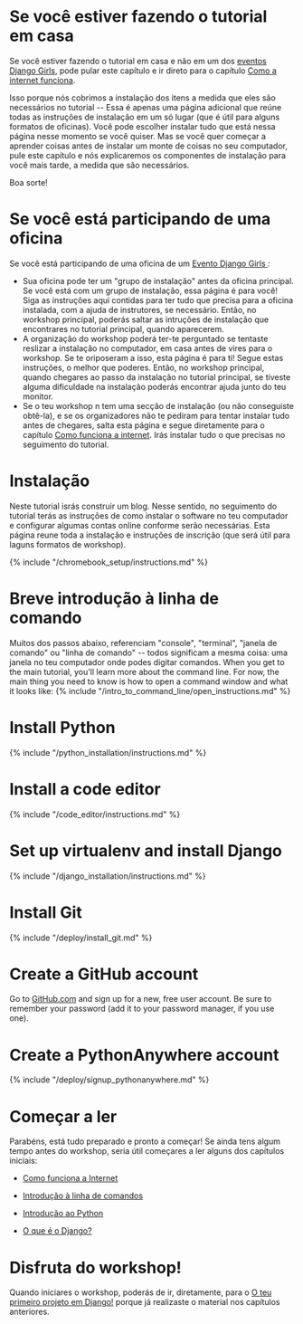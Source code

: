 # Se você estiver fazendo o tutorial em casa

Se você estiver fazendo o tutorial em casa e não em um dos [eventos Django Girls](https://djangogirls.org/events/), pode pular este capítulo e ir direto para o capítulo [Como a internet funciona](../how_the_internet_works/README.md).

Isso porque nós cobrimos a instalação dos itens a medida que eles são necessários no tutorial -- Essa é apenas uma página adicional que reúne todas as instruções de instalação em um só lugar (que é útil para alguns formatos de oficinas). Você pode escolher instalar tudo que está nessa página nesse momento se você quiser. Mas se você quer começar a aprender coisas antes de instalar um monte de coisas no seu computador, pule este capítulo e nós explicaremos os componentes de instalação para você mais tarde, a medida que são necessários.

Boa sorte!

# Se você está participando de uma oficina

Se você está participando de uma oficina de um [ Evento Django Girls ](https://djangogirls.org/events/):

* Sua oficina pode ter um "grupo de instalação" antes da oficina principal. Se você está com um grupo de instalação, essa página é para você! Siga as instruções aqui contidas para ter tudo que precisa para a oficina instalada, com a ajuda de instrutores, se necessário. Então, no workshop principal, poderás saltar as intruções de instalação que encontrares no tutorial principal, quando aparecerem.
* A organização do workshop poderá ter-te perguntado se tentaste reslizar a instalação no computador, em casa antes de vires para o workshop. Se te oriposeram a isso, esta página é para ti! Segue estas instruções, o melhor que poderes. Então, no workshop principal, quando chegares ao passo da instalação no tutorial principal, se tiveste alguma dificuldade na instalação poderás encontrar ajuda junto do teu monitor.
* Se o teu workshop n tem uma secção de instalação (ou não conseguiste obtê-la), e se os organizadores não te pediram para tentar instalar tudo antes de chegares, salta esta página e segue diretamente para o capítulo [Como funciona a internet](../how_the_internet_works/README.md). Irás instalar tudo o que precisas no seguimento do tutorial.

# Instalação

Neste tutorial isrás construir um blog. Nesse sentido, no seguimento do tutorial terás as instruções de como instalar o software no teu computador e configurar algumas contas online conforme serão necessárias. Esta página reune toda a instalação e instruções de inscrição (que será útil para laguns formatos de workshop).

<!--sec data-title="Chromebook setup (if you're using one)"
data-id="chromebook_setup" data-collapse=true ces--> {% include "/chromebook_setup/instructions.md" %} 

<!--endsec-->

# Breve introdução à linha de comando

Muitos dos passos abaixo, referenciam "console", "terminal", "janela de comando" ou "linha de comando" -- todos significam a mesma coisa: uma janela no teu computador onde podes digitar comandos. When you get to the main tutorial, you'll learn more about the command line. For now, the main thing you need to know is how to open a command window and what it looks like: {% include "/intro_to_command_line/open_instructions.md" %}

# Install Python

{% include "/python_installation/instructions.md" %}

# Install a code editor

{% include "/code_editor/instructions.md" %}

# Set up virtualenv and install Django

{% include "/django_installation/instructions.md" %}

# Install Git

{% include "/deploy/install_git.md" %}

# Create a GitHub account

Go to [GitHub.com](https://www.github.com) and sign up for a new, free user account. Be sure to remember your password (add it to your password manager, if you use one).

# Create a PythonAnywhere account

{% include "/deploy/signup_pythonanywhere.md" %}

# Começar a ler

Parabéns, está tudo preparado e pronto a começar! Se ainda tens algum tempo antes do workshop, seria útil começares a ler alguns dos capítulos iniciais:

* [Como funciona a Internet](../how_the_internet_works/README.md)

* [Introdução à linha de comandos](../intro_to_command_line/README.md)

* [Introdução ao Python](../python_introduction/README.md)

* [O que é o Django?](../django/README.md)

# Disfruta do workshop!

Quando iniciares o workshop, poderás de ir, diretamente, para o [O teu primeiro projeto em Django!](../django_start_project/README.md) porque já realizaste o material nos capítulos anteriores.